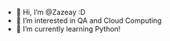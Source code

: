 - 👋 Hi, I’m @Zazeay :D
- 👀 I’m interested in QA and Cloud Computing 
- 🌱 I’m currently learning Python!

<!---
Zazeay/Zazeay is a ✨ special ✨ repository because its `README.md` (this file) appears on your GitHub profile.
You can click the Preview link to take a look at your changes.
--->
